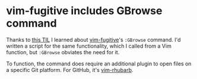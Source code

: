 # vim-fugitive includes GBrowse command

Thanks to [this TIL](https://github.com/jbranchaud/til/blob/master/vim/view-the-current-file-in-github.md) I learned about [vim-fugitive](https://github.com/tpope/vim-fugitive)'s `:GBrowse` command.
I'd written a script for the same functionality, which I called from a Vim function, but `:GBrowse` obviates the need for it.

To function, the command does require an additional plugin to open files on a specific Git platform.
For GitHub, it's [vim-rhubarb](https://github.com/tpope/vim-rhubarb).
